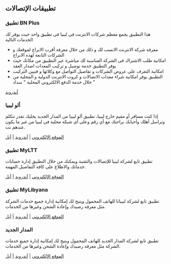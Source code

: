 ## تطبيقات الإتصالات
  
### تطبيق BN Plus
هذا التطبيق يجمع معظم شركات الانترنت فى ليبيا فى تطبيق واحد حيث يوفر لك الخدمات التالية  
- معرفة شركة الانترنت الانسب لك و ذلك من خلال معرفة أقرب الابراج لموقعك و الشركات التابعة لهذه الابراج  
- امكانية طلب الاشتراك فى الشركة المناسبة لك مباشرة عبر التطبيق من مكانك حيث يوفر التطبيق خدمة توصيل و تركيب المعدات  اصدار العقد  
- امكانية التعرف على عروض الشركات و تفاصيل التواصل مع وكلائها و فنيين التركيب  
- التطبيق يوفر امكانية شراء معدات الاتصالات و كروت الانترنت الدولية و المحلية من خلال خدمة الدفع الالكتروني المحلية " سداد "

[أندرويد](https://play.google.com/store/apps/details?id=com.bnplususer) 

### ألو ليبيا
إذا كنت مسافر أو مقيم خارج ليبيا، تطبيق ألو ليبيا من المدار الجديد يخليك تقدر تتكلم وتراسل أهلك وأحبابك براحتك مع أي رقم وعلى أي شبكة محلية في ليبيا من غير ما يكون عندهم نت.

[الموقع الإلكتروني](https://almadar.ly/ar/Pages/Tawasul/Services/alo-libya.aspx) | [أندرويد](https://play.google.com/store/apps/details?id=com.aljadid.almadar.alo.libya) | [أبل](https://apps.apple.com/in/app/%D8%A7%D9%84%D9%88-%D9%84%D9%8A%D8%A8%D9%8A%D8%A7/id1548924076)

###  تطبيق MyLTT
تطبيق تابع لشركة ليبيا للإتصالات والتقنية ويمكنك من خلال التطبيق إدارة حسابات خدماتك والاطلاع على كافة التفاصيل المهمة.

[الموقع الإلكتروني](https://www.ltt.ly/) | [أندرويد](https://play.google.com/store/apps/details?id=com.ltt) | [أبل](https://apps.apple.com/us/app/myltt/id1437539916)

### تطبيق MyLibyana
تطبيق تابع لشركة ليبيانا للهاتف المحمول ويتيح لك إمكانية إدارة جميع خدمات الشركة مثل معرفة رصيدك وإعادة الشحن وغيرها من الخدمات.

[الموقع الإلكتروني](https://www.libyana.ly/Service.aspx?id=83) | [أندرويد](https://play.google.com/store/apps/details?id=com.ztesoft.zsmart.datamall.libyana) | [أبل](https://apps.apple.com/us/app/my-libyana/id1493257014)

### المدار الجديد
تطبيق تابع لشركة المدار الجديد للهاتف المحمول ويتيح لك إمكانية إدارة جميع خدمات الشركة مثل معرفة رصيدك وإعادة الشحن وغيرها من الخدمات.

[الموقع الإلكتروني](https://www.almadar.ly/) | [أندرويد](https://play.google.com/store/apps/details?id=com.aljadid.almadar.almadarapp) | [أبل](https://apps.apple.com/us/app/%D8%A7%D9%84%D9%85%D8%AF%D8%A7%D8%B1-%D8%A7%D9%84%D8%AC%D8%AF%D9%8A%D8%AF/id1397148023)
